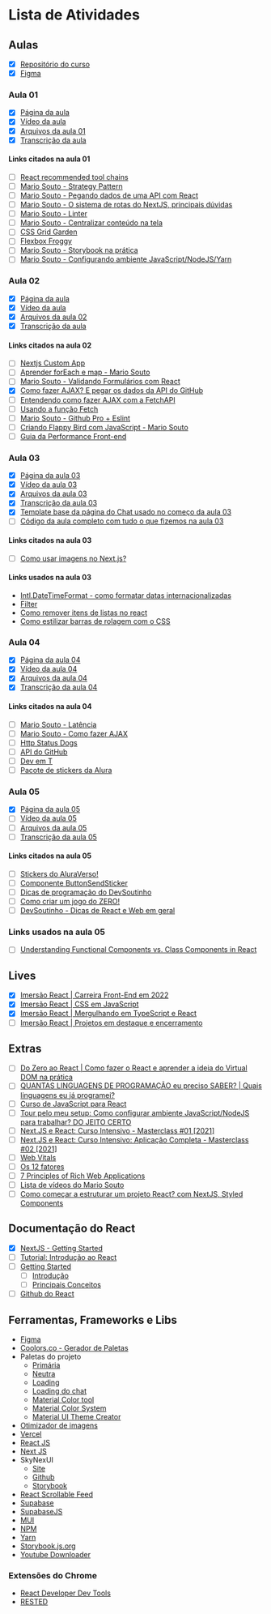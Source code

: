 # Lista de Atividades

## Aulas

- [x] [Repositório do curso](https://github.com/alura-challenges/aluracord-matrix)
- [x] [Figma](https://www.figma.com/file/X5kVg1hNCajiV73ah7iyPz/Imers%C3%A3o-React---Aluracord---Matrix?node-id=2%3A169)

### Aula 01

- [x] [Página da aula](https://www.alura.com.br/imersao-react/aula01-react-aluracord)
- [x] [Vídeo da aula](https://www.youtube.com/watch?v=nJWxNe7SVmk)
- [x] [Arquivos da aula 01](https://github.com/alura-challenges/aluracord-matrix/pull/1/files)
- [x] [Transcrição da aula](https://github.com/neforodrigo/imersao_react_2022/blob/main/imersao_react_aula01.md)

#### Links citados na aula 01

- [ ] [React recommended tool chains](https://pt-br.reactjs.org/docs/create-a-new-react-app.html#recommended-toolchains)
- [ ] [Mario Souto - Strategy Pattern](https://www.youtube.com/watch?v=S-jqd6WZ7M0)
- [ ] [Mario Souto - Pegando dados de uma API com React](https://www.youtube.com/watch?v=85vJXFpXLQw)
- [ ] [Mario Souto - O sistema de rotas do NextJS, principais dúvidas](https://www.youtube.com/watch?v=-kVnp3fg-v4)
- [ ] [Mario Souto - Linter](https://www.youtube.com/watch?v=yMRSDdifGW8)
- [ ] [Mario Souto - Centralizar conteúdo na tela](https://www.youtube.com/watch?v=Cu-HP-gvggg)
- [ ] [CSS Grid Garden](https://cssgridgarden.com/)
- [ ] [Flexbox Froggy](https://flexboxfroggy.com/)
- [ ] [Mario Souto - Storybook na prática](https://www.youtube.com/watch?v=R41_Qedrzik&t=7s)
- [ ] [Mario Souto - Configurando ambiente JavaScript/NodeJS/Yarn](https://www.youtube.com/watch?v=GIz71YGzwP4)

### Aula 02

- [x] [Página da aula](https://www.alura.com.br/imersao-react/aula02-react-state-form)
- [x] [Vídeo da aula](https://www.youtube.com/watch?v=X-hV4GrYsAI)
- [x] [Arquivos da aula 02](https://github.com/alura-challenges/aluracord-matrix/pull/3/files)
- [x] [Transcrição da aula](https://github.com/neforodrigo/imersao_react_2022/blob/main/imersao_react_aula02.md)

#### Links citados na aula 02

- [ ] [Nextjs Custom App](https://nextjs.org/docs/advanced-features/custom-app)
- [ ] [Aprender forEach e map - Mario Souto](https://www.youtube.com/watch?v=JbzcLKiTThk)
- [ ] [Mario Souto - Validando Formulários com React](https://www.youtube.com/watch?v=cMq6k7ymv2s)
- [x] [Como fazer AJAX? E pegar os dados da API do GitHub](https://www.youtube.com/watch?v=85vJXFpXLQw)
- [ ] [Entendendo como fazer AJAX com a FetchAPI](https://medium.com/@omariosouto/entendendo-como-fazer-ajax-com-a-fetchapi-977ff20da3c6)
- [ ] [Usando a função Fetch](https://developer.mozilla.org/pt-BR/docs/Web/API/Fetch_API/Using_Fetch)
- [ ] [Mario Souto - Github Pro + Eslint](https://www.youtube.com/watch?v=yMRSDdifGW8&t=2s)
- [ ] [Criando Flappy Bird com JavaScript - Mario Souto](https://www.youtube.com/watch?v=jOAU81jdi-c&list=PLTcmLKdIkOWmeNferJ292VYKBXydGeDej)
- [ ] [Guia da Performance Front-end](https://cursos.alura.com.br/guia-da-performance-front-end-sergiolopes-p1730)

### Aula 03

- [x] [Página da aula 03](https://www.alura.com.br/imersao-react/aula03-chat-offline)
- [x] [Vídeo da aula 03](https://www.youtube.com/watch?v=7tH0ZWWvHus)
- [x] [Arquivos da aula 03](https://github.com/alura-challenges/aluracord-matrix/pull/4/files)
- [x] [Transcrição da aula 03](https://github.com/neforodrigo/imersao_react_2022/blob/main/imersao_react_aula03)
- [x] [Template base da página do Chat usado no começo da aula 03](https://gist.github.com/omariosouto/8517c711f36770b73371185e4aed92d6)
- [ ] [Código da aula completo com tudo o que fizemos na aula 03](https://github.com/alura-challenges/aluracord-matrix/pull/4/files)

#### Links citados na aula 03

- [ ] [Como usar imagens no Next.js?](https://www.youtube.com/watch?v=LQqliNavVYQ)

#### Links usados na aula 03

- [Intl.DateTimeFormat - como formatar datas internacionalizadas](https://developer.mozilla.org/en-US/docs/Web/JavaScript/Reference/Global_Objects/Intl/DateTimeFormat)
- [Filter](https://developer.mozilla.org/pt-BR/docs/Web/JavaScript/Reference/Global_Objects/Array/filter)
- [Como remover itens de listas no react](https://www.robinwieruch.de/react-remove-item-from-list/)
- [Como estilizar barras de rolagem com o CSS](https://www.digitalocean.com/community/tutorials/css-scrollbars-pt)

### Aula 04

- [x] [Página da aula 04](https://www.alura.com.br/imersao-react/aula04-supabase-e-ajax)
- [x] [Vídeo da aula 04](https://www.youtube.com/watch?v=svfXXCV_Ne8)
- [x] [Arquivos da aula 04](https://github.com/alura-challenges/aluracord-matrix/pull/5/files)
- [x] [Transcrição da aula 04](https://github.com/neforodrigo/imersao_react_2022/blob/main/imersao_react_aula04.md)

#### Links citados na aula 04

- [ ] [Mario Souto - Latência](https://www.youtube.com/watch?v=x4eyf5L5caY)
- [ ] [Mario Souto - Como fazer AJAX](https://medium.com/@omariosouto/entendendo-como-fazer-ajax-com-a-fetchapi-977ff20da3c6)
- [ ] [Http Status Dogs](https://httpstatusdogs.com/)
- [ ] [API do GitHub](https://api.github.com/users/omariosouto)
- [ ] [Dev em T](https://www.alura.com.br/dev-em-t)
- [ ] [Pacote de stickers da Alura](https://www.alura.com.br/artigos/stickers-dev-aluraverso-whatsapp-telegram)

### Aula 05

- [x] [Página da aula 05](https://www.alura.com.br/imersao-react/aula05-chat-e-realtime)
- [ ] [Vídeo da aula 05](https://www.youtube.com/watch?v=Fyc91hsvYMA)
- [ ] [Arquivos da aula 05](https://github.com/alura-challenges/aluracord-matrix/pull/7/files)
- [ ] [Transcrição da aula 05](https://github.com/neforodrigo/imersao_react_2022/blob/main/imersao_react_aula05.md)

#### Links citados na aula 05

- [ ] [Stickers do AluraVerso!](https://www.alura.com.br/artigos/stickers-dev-aluraverso-whatsapp-telegram)
- [ ] [Componente ButtonSendSticker](https://github.com/alura-challenges/aluracord-matrix/blob/aula05/src/components/ButtonSendSticker.js)
- [ ] [Dicas de programação do DevSoutinho](https://www.youtube.com/playlist?list=PLTcmLKdIkOWkJY8LJXs1GDqBnxCGsExBO)
- [ ] [Como criar um jogo do ZERO!](https://www.youtube.com/playlist?list=PLTcmLKdIkOWmeNferJ292VYKBXydGeDej)
- [ ] [DevSoutinho - Dicas de React e Web em geral](https://www.youtube.com/playlist?list=PLTcmLKdIkOWkVld6KvLJbUCPIOjqLg9cr)

### Links usados na aula 05

- [ ] [Understanding Functional Components vs. Class Components in React](https://www.twilio.com/blog/react-choose-functional-components)

## Lives

- [x] [Imersão React | Carreira Front-End em 2022](https://www.youtube.com/watch?v=HXkDb5pnMRQ)
- [x] [Imersão React | CSS em JavaScript](https://www.youtube.com/watch?v=f_i3pEna5xU)
- [x] [Imersão React | Mergulhando em TypeScript e React](https://www.youtube.com/watch?v=-ofs-sbJZC8)
- [ ] [Imersão React | Projetos em destaque e encerramento](https://www.youtube.com/watch?v=eiORX8iLEj4)

## Extras

- [ ] [Do Zero ao React | Como fazer o React e aprender a ideia do Virtual DOM na prática](https://www.youtube.com/watch?v=5MzOCxSWrrc)
- [ ] [QUANTAS LINGUAGENS DE PROGRAMAÇÃO eu preciso SABER? | Quais linguagens eu já programei?](https://www.youtube.com/watch?v=FDQbzP7PBiw)
- [ ] [Curso de JavaScript para React](https://www.youtube.com/playlist?list=PLirko8T4cEmzWZVn_ZKQbfDOuCnSZJ4va)
- [ ] [Tour pelo meu setup: Como configurar ambiente JavaScript/NodeJS para trabalhar? DO JEITO CERTO](https://www.youtube.com/watch?v=GIz71YGzwP4)
- [ ] [Next.JS e React: Curso Intensivo - Masterclass #01 [2021]](https://www.youtube.com/watch?v=PHKaJlAeNLk)
- [ ] [Next.JS e React: Curso Intensivo: Aplicação Completa - Masterclass #02 [2021]](https://www.youtube.com/watch?v=HJN5rX-3SDM)
- [ ] [Web Vitals](https://web.dev/vitals/)
- [ ] [Os 12 fatores](https://12factor.net/pt_br/)
- [ ] [7 Principles of Rich Web Applications](https://rauchg.com/2014/7-principles-of-rich-web-applications)
- [ ] [Lista de vídeos do Mario Souto](https://www.youtube.com/playlist?list=PLUZtVUpn6Q5NHHON53nRsqaJu68soTbQb)
- [ ] [Como começar a estruturar um projeto React? com NextJS, Styled Components](https://www.youtube.com/watch?v=mJK5oGixSYo&list=PLUZtVUpn6Q5NHHON53nRsqaJu68soTbQb&index=1)

## Documentação do React

- [x] [NextJS - Getting Started](https://nextjs.org/docs/getting-started)
- [ ] [Tutorial: Introdução ao React](https://pt-br.reactjs.org/tutorial/tutorial.html)
- [ ] [Getting Started](https://pt-br.reactjs.org/docs/getting-started.html)
    - [ ] [Introdução](https://pt-br.reactjs.org/docs/getting-started.html)
    - [ ] [Principais Conceitos](https://pt-br.reactjs.org/docs/hello-world.html)
- [ ] [Github do React](https://github.com/facebook/react)

## Ferramentas, Frameworks e Libs

- [Figma](https://www.figma.com/)
- [Coolors.co - Gerador de Paletas](https://coolors.co/)
- Paletas do projeto
    - [Primária](https://maketintsandshades.com/#55059A)
    - [Neutra](https://maketintsandshades.com/#444444)
    - [Loading](https://loading.io/asset/546201)
    - [Loading do chat](https://loading.io/asset/546203)
    - [Material Color tool](https://material.io/resources/color)
    - [Material Color System](https://material.io/design/color/the-color-system.html)
    - [Material UI Theme Creator](https://bareynol.github.io/mui-theme-creator)
- [Otimizador de imagens](https://png2jpg.com/)
- [Vercel](https://vercel.com/)
- [React JS](https://pt-br.reactjs.org/)
- [Next JS](https://nextjs.org/)
- SkyNexUI
    - [Site](https://skynexui.dev/)
    - [Github](https://github.com/skynexui/components)
    - [Storybook](https://storybook.skynexui.dev/)
- [React Scrollable Feed](https://www.npmjs.com/package/react-scrollable-feed)
- [Supabase](https://app.supabase.io/#)
- [SupabaseJS](https://github.com/supabase/supabase-js)
- [MUI](https://mui.com/pt/)
- [NPM](https://www.npmjs.com/)
- [Yarn](https://yarnpkg.com/)
- [Storybook.js.org](https://storybook.js.org/)
- [Youtube Downloader](https://yt5s.com/)

### Extensões do Chrome

- [React Developer Dev Tools](https://chrome.google.com/webstore/detail/react-developer-tools/fmkadmapgofadopljbjfkapdkoienihi/)
- [RESTED](https://chrome.google.com/webstore/detail/rested/eelcnbccaccipfolokglfhhmapdchbfg)
